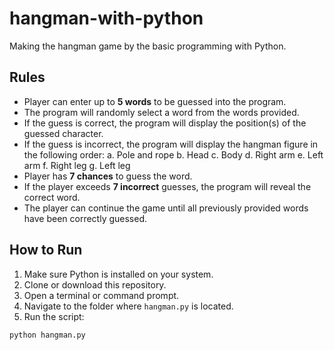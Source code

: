 # hangman-with-python
Making the hangman game by the basic programming with Python.

## Rules
- Player can enter up to **5 words** to be guessed into the program.
- The program will randomly select a word from the words provided.
- If the guess is correct, the program will display the position(s) of the guessed character.
- If the guess is incorrect, the program will display the hangman figure in the following order:
a. Pole and rope
b. Head
c. Body
d. Right arm
e. Left arm
f. Right leg
g. Left leg
- Player has **7 chances** to guess the word.
- If the player exceeds **7 incorrect** guesses, the program will reveal the correct word.
- The player can continue the game until all previously provided words have been correctly guessed.

## How to Run
1. Make sure Python is installed on your system.
2. Clone or download this repository.
3. Open a terminal or command prompt.
4. Navigate to the folder where `hangman.py` is located.
5. Run the script:

```bash
python hangman.py
